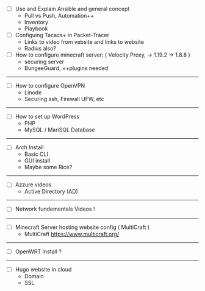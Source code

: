 - [ ] Use and Explain Ansible and general concept
	- Pull vs Push, Automation++
	- Inventory
	- Playbook
- [ ] Configuing Tacacs+ in Packet-Tracer
	- Links to video from vebsite and links to website
	- Radius also?
- [ ]  How to configure minecraft server: ( Velocity Proxy, -> 1.19.2 -> 1.8.8 ) 
	- securing server
	- BungeeGuard, ++plugins needed
___

- [ ] How to configure OpenVPN
	- Linode
	- Securing ssh, Firewall UFW, etc
___

- [ ] How to set up WordPress
	- PHP
	- MySQL / MariSQL Database
___

- [ ] Arch Install
	- Basic CLI
	- GUI install
	- Maybe some Rice?
___

- [ ] Azzure videos
	- Active Directory (AD)
___

- [ ] Network fundementals Videos !
____

- [ ] Minecraft Server hosting website config ( MultiCraft )
	- MultiCraft https://www.multicraft.org/
___

- [ ] OpenWRT Install ?
___

- [ ]  Hugo website in cloud
	- Domain
	- SSL



